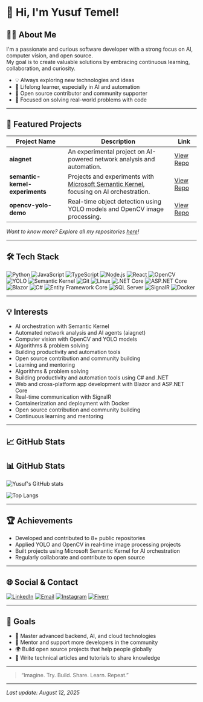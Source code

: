 # 👋 Hi, I'm Yusuf Temel!

## 🧑‍💻 About Me
I'm a passionate and curious software developer with a strong focus on AI, computer vision, and open source.  
My goal is to create valuable solutions by embracing continuous learning, collaboration, and curiosity.

- 💡 Always exploring new technologies and ideas
- 🌱 Lifelong learner, especially in AI and automation
- 🧩 Open source contributor and community supporter
- 🎯 Focused on solving real-world problems with code

---

## 🚀 Featured Projects

| Project Name        | Description                                                               | Link                                                           |
|---------------------|---------------------------------------------------------------------------|----------------------------------------------------------------|
| **aiagnet**         | An experimental project on AI-powered network analysis and automation.     | [View Repo](https://github.com/Yusuftmle/aiagnet)              |
| **semantic-kernel-experiments** | Projects and experiments with [Microsoft Semantic Kernel](https://github.com/microsoft/semantic-kernel), focusing on AI orchestration. | [View Repo](https://github.com/Yusuftmle/semantic-kernel-experiments) |
| **opencv-yolo-demo**| Real-time object detection using YOLO models and OpenCV image processing.  | [View Repo](https://github.com/Yusuftmle/opencv-yolo-demo)     |

*Want to know more? Explore all my repositories [here](https://github.com/Yusuftmle?tab=repositories)!*

---

## 🛠️ Tech Stack

![Python](https://img.shields.io/badge/-Python-333?style=flat&logo=python)
![JavaScript](https://img.shields.io/badge/-JavaScript-333?style=flat&logo=javascript)
![TypeScript](https://img.shields.io/badge/-TypeScript-333?style=flat&logo=typescript)
![Node.js](https://img.shields.io/badge/-Node.js-333?style=flat&logo=node.js)
![React](https://img.shields.io/badge/-React-333?style=flat&logo=react)
![OpenCV](https://img.shields.io/badge/-OpenCV-333?style=flat&logo=opencv)
![YOLO](https://img.shields.io/badge/-YOLO-333?style=flat&logo=openai)
![Semantic Kernel](https://img.shields.io/badge/-Semantic%20Kernel-333?style=flat&logo=microsoft)
![Git](https://img.shields.io/badge/-Git-333?style=flat&logo=git)
![Linux](https://img.shields.io/badge/-Linux-333?style=flat&logo=linux)
![.NET Core](https://img.shields.io/badge/-.NET%20Core-333?style=flat&logo=dotnet)
![ASP.NET Core](https://img.shields.io/badge/-ASP.NET%20Core-333?style=flat&logo=aspdotnet)
![Blazor](https://img.shields.io/badge/-Blazor-333?style=flat&logo=blazor)
![C#](https://img.shields.io/badge/-C%23-333?style=flat&logo=csharp)
![Entity Framework Core](https://img.shields.io/badge/-Entity%20Framework%20Core-333?style=flat&logo=entityframework)
![SQL Server](https://img.shields.io/badge/-SQL%20Server-333?style=flat&logo=microsoftsqlserver)
![SignalR](https://img.shields.io/badge/-SignalR-333?style=flat&logo=microsoft)
![Docker](https://img.shields.io/badge/-Docker-333?style=flat&logo=docker)


---

## 💡 Interests

- AI orchestration with Semantic Kernel
- Automated network analysis and AI agents (aiagnet)
- Computer vision with OpenCV and YOLO models
- Algorithms & problem solving
- Building productivity and automation tools
- Open source contribution and community building
- Learning and mentoring
- Algorithms & problem solving
- Building productivity and automation tools using C# and .NET
- Web and cross-platform app development with Blazor and ASP.NET Core
- Real-time communication with SignalR
- Containerization and deployment with Docker
- Open source contribution and community building
- Continuous learning and mentoring
---

## 📈 GitHub Stats

## 📊 GitHub Stats


![Yusuf's GitHub stats](https://github-readme-stats.vercel.app/api?username=Yusuftmle&show_icons=true&count_private=true&theme=tokyonight)

<!-- Top Languages -->
![Top Langs](https://github-readme-stats.vercel.app/api/top-langs/?username=Yusuftmle&layout=compact&theme=tokyonight&hide=Jupyter%20Notebook)


---

## 🏆 Achievements

- Developed and contributed to 8+ public repositories
- Applied YOLO and OpenCV in real-time image processing projects
- Built projects using Microsoft Semantic Kernel for AI orchestration
- Regularly collaborate and contribute to open source

---

## 🌐 Social & Contact

[![LinkedIn](https://img.shields.io/badge/-LinkedIn-0077B5?style=flat&logo=linkedin&logoColor=white)](https://www.linkedin.com/in/yusuf-temel-19722b2a3)
[![Email](https://img.shields.io/badge/-Email-EA4335?style=flat&logo=gmail&logoColor=white)](mailto:yussuf.temelll@gmail.com)
[![Instagram](https://img.shields.io/badge/-Instagram-E4405F?style=flat&logo=instagram&logoColor=white)](https://www.instagram.com/yusftemell)
[![Fiverr](https://img.shields.io/badge/-Fiverr-1DBF73?style=flat&logo=fiverr&logoColor=white)](https://www.fiverr.com/yusufteml?public_mode=true)


---

## 📃 Goals

- 🚀 Master advanced backend, AI, and cloud technologies
- 🤝 Mentor and support more developers in the community
- 🌍 Build open source projects that help people globally
- 📝 Write technical articles and tutorials to share knowledge

---

> “Imagine. Try. Build. Share. Learn. Repeat.”

---

*Last update: August 12, 2025*
